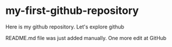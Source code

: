 # my-first-github-repository
Here is my github repository. Let's explore github

README.md file was just added manually. One more edit at GitHub
